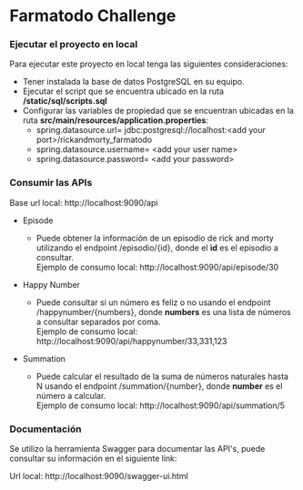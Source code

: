 # Farmatodo Challenge

### Ejecutar el proyecto en local

Para ejecutar este proyecto en local tenga las siguientes consideraciones:

+ Tener instalada la base de datos PostgreSQL en su equipo.
+ Ejecutar el script que se encuentra ubicado en la ruta **/static/sql/scripts.sql**
+ Configurar las variables de propiedad que se encuentran ubicadas en la ruta **src/main/resources/application.properties**:
    + spring.datasource.url= jdbc:postgresql://localhost:\<add your port>/rickandmorty_farmatodo
    + spring.datasource.username= \<add your user name>
    + spring.datasource.password= \<add your password>

### Consumir las APIs

Base url local: http://localhost:9090/api

+ Episode
    + Puede obtener la información de un episodio de rick and morty utilizando el endpoint /episodio/{id}, donde el **id** es el episodio a consultar.   
      Ejemplo de consumo local:  http://localhost:9090/api/episode/30

+ Happy Number
    + Puede consultar si un número es feliz o no usando el endpoint /happynumber/{numbers}, donde **numbers** es una lista de números a consultar separados por coma.   
      Ejemplo de consumo local:  http://localhost:9090/api/happynumber/33,331,123

+ Summation
    + Puede calcular el resultado de la suma de números naturales hasta N usando el endpoint /summation/{number}, donde **number** es el número a calcular.   
      Ejemplo de consumo local:  http://localhost:9090/api/summation/5

### Documentación

Se utilizo la herramienta Swagger para documentar las API's, puede consultar su información en el siguiente link:  
  
Url local: http://localhost:9090/swagger-ui.html
